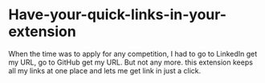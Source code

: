 # Have-your-quick-links-in-your-extension
When the time was to apply for any competition, I had to go to LinkedIn get my URL, go to GitHub get my URL. But not any more. this extension keeps all my links at one place and lets me get link in just a click.
